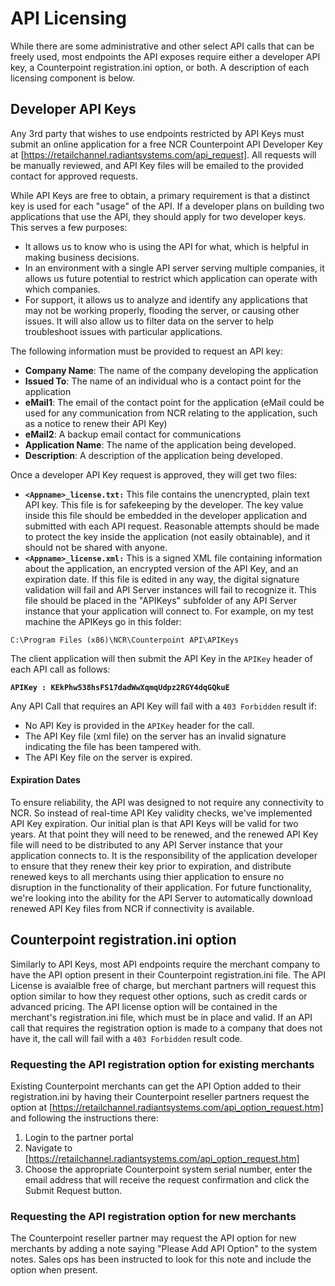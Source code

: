 # API Licensing
While there are some administrative and other select API calls that can be freely used, most endpoints the API exposes require either a developer API key, a Counterpoint registration.ini option, or both. A description of each licensing component is below.

## Developer API Keys
Any 3rd party that wishes to use endpoints restricted by API Keys must submit an online application for a free NCR Counterpoint API Developer Key at [https://retailchannel.radiantsystems.com/api_request]. All requests will be manually reviewed, and API Key files will be emailed to the provided contact for approved requests.

While API Keys are free to obtain, a primary requirement is that a distinct key is used for each "usage" of the API. If a developer plans on building two applications that use the API, they should apply for two developer keys. This serves a few purposes:

- It allows us to know who is using the API for what, which is helpful in making business decisions.
- In an environment with a single API server serving multiple companies, it allows us future potential to restrict which application can operate with which companies.
- For support, it allows us to analyze and identify any applications that may not be working properly, flooding the server, or causing other issues. It will also allow us to filter data on the server to help troubleshoot issues with particular applications.

The following information must be provided to request an API key:
- **Company Name**: The name of the company developing the application
- **Issued To**: The name of an individual who is a contact point for the application
- **eMail1**: The email of the contact point for the application (eMail could be used for any communication from NCR relating to the application, such as a notice to renew their API Key)
- **eMail2**: A backup email contact for communications
- **Application Name**: The name of the application being developed.
- **Description**: A description of the application being developed.

Once a developer API Key request is approved, they will get two files:
- **`<Appname>_license.txt:`** This file contains the unencrypted, plain text API key. This file is for safekeeping by the developer. The key value inside this file should be embedded in the developer application and submitted with each API request. Reasonable attempts should be made to protect the key inside the application (not easily obtainable), and it should not be shared with anyone.
- **`<Appname>_license.xml:`** This is a signed XML file containing information about the application, an encrypted version of the API Key, and an expiration date. If this file is edited in any way, the digital signature validation will fail and API Server instances will fail to recognize it. This file should be placed in the "APIKeys" subfolder of any API Server instance that your application will connect to. For example, on my test machine the APIKeys go in this folder:

`C:\Program Files (x86)\NCR\Counterpoint API\APIKeys`

The client application will then submit the API Key in the `APIKey` header of each API call as follows:
 
**`APIKey : KEkPhw538hsFS17dadWwXqmqUdpz2RGY4dqGQkuE`**

Any API Call that requires an API Key will fail with a `403 Forbidden` result if:
- No API Key is provided in the `APIKey` header for the call.
- The API Key file (xml file) on the server has an invalid signature indicating the file has been tampered with.
- The API Key file on the server is expired.

#### Expiration Dates
To ensure reliability, the API was designed to not require any connectivity to NCR. So instead of real-time API Key validity checks, we've implemented API Key expiration. Our initial plan is that API Keys will be valid for two years. At that point they will need to be renewed, and the renewed API Key file will need to be distributed to any API Server instance that your application connects to. It is the responsibility of the application developer to ensure that they renew their key prior to expiration, and distribute renewed keys to all merchants using thier application to ensure no disruption in the functionality of their application. For future functionality, we're looking into the ability for the API Server to automatically download renewed API Key files from NCR if connectivity is available.

## Counterpoint registration.ini option
Similarly to API Keys, most API endpoints require the merchant company to have the API option present in their Counterpoint registration.ini file. The API License is avaialble free of charge, but merchant partners will request this option similar to how they request other options, such as credit cards or advanced pricing. The API license option will be contained in the merchant's registration.ini file, which must be in place and valid. If an API call that requires the registration option is made to a company that does not have it, the call will fail with a `403 Forbidden` result code.

### Requesting the API registration option for existing merchants
Existing Counterpoint merchants can get the API Option added to their registration.ini by having their Counterpoint reseller partners request the option at [https://retailchannel.radiantsystems.com/api_option_request.htm] and following the instructions there:

1. Login to the partner portal
2. Navigate to [https://retailchannel.radiantsystems.com/api_option_request.htm]
3. Choose the appropriate Counterpoint system serial number, enter the email address that will receive the request confirmation and click the Submit Request button.

### Requesting the API registration option for new merchants
The Counterpoint reseller partner may request the API option for new merchants by adding a note saying "Please Add API Option" to the system notes. Sales ops has been instructed to look for this note and include the option when present.
